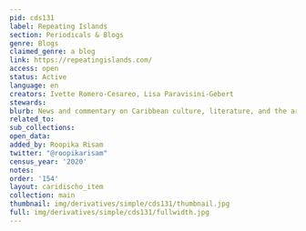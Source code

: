 ```yaml
---
pid: cds131
label: Repeating Islands
section: Periodicals & Blogs
genre: Blogs
claimed_genre: a blog
link: https://repeatingislands.com/
access: open
status: Active
language: en
creators: Ivette Romero-Cesareo, Lisa Paravisini-Gebert
stewards:
blurb: News and commentary on Caribbean culture, literature, and the arts
related_to:
sub_collections:
open_data:
added_by: Roopika Risam
twitter: "@roopikarisam"
census_year: '2020'
notes:
order: '154'
layout: caridischo_item
collection: main
thumbnail: img/derivatives/simple/cds131/thumbnail.jpg
full: img/derivatives/simple/cds131/fullwidth.jpg
---
```

